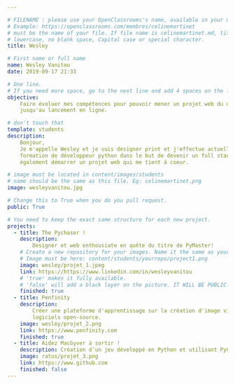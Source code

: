 ```yaml
---

# FILENAME : please use your OpenClassrooms's name, available in your url.
# Example: https://openclassrooms.com/membres/celinemartinet
# must be the name of your file. If file name is celinemartinet.md, title is celinemartinet.
# lowercase, no blank space, Capital case or special character.
title: Wesley

# First name or full name
name: Wesley Vanitou
date: 2019-09-17 21:33

# One line.
# If you need more space, go to the next line and add 4 spaces on the left, as in 'description'.
objective:
    Faire évoluer mes compétences pour pouvoir mener un projet web du design
    jusqu'au lancement en ligne. 

# don't touch that
template: students
description:
    Bonjour,
    Je m'appelle Wesley et je suis designer print et j'effectue actuellement la
    formation de développeur python dans le but de devenir un full stack dev et
    également démarrer un projet web qui me tient à coeur.

# image must be located in content/images/students
# name should be the same as this file. Eg: celinemartinet.png
image: wesleyvanitou.jpg

# Change this to True when you do you pull request.
public: True

# You need to keep the exact same structure for each new project.
projects:
  - title: The Pychaser !
    description: 
        Designer et web enthousiate en quête du titre de PyMaster!
    # Create a new repository for your images. Name it the same as your nickname and profile picture.
    # Image must be here: content/students/yourrepo/project1.png
    image: wesley/projet_1.jpeg
    link: https://https://www.linkedin.com/in/wesleyvanitou
    # 'true' makes it fully available.
    # 'false' will add a black layer on the picture. IT WILL BE PUBLIC!
    finished: true
  - title: Penfinity
    description:
        Créer une plateforme d'apprentissage sur la création d'image via les
        logiciels open-source.
    image: wesley/projet_2.png
    link: https://www.penfinity.com
    finished: true
  - title: Aidez MacGyver à sortir !
    description: Création d’un jeu développé en Python et utilisant PyGame.
    image: ratus/projet_3.png
    link: https://www.github.com
    finished: false
---
```

